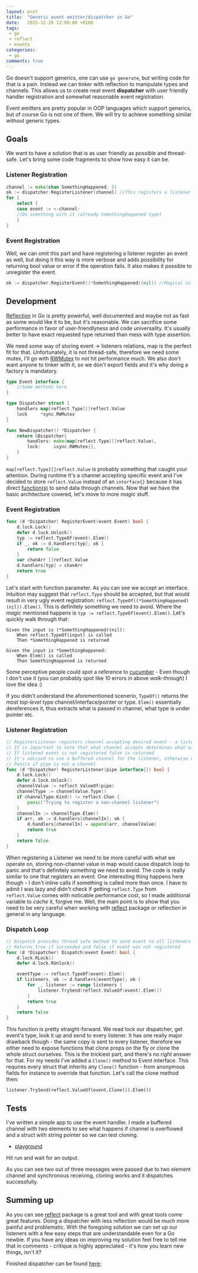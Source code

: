 ```yaml
---
layout: post
title:  "Generic event emitter/dispatcher in Go"
date:   2015-12-26 12:00:00 +0100
tags:
 - go
 - reflect
 - events
categories:
 - go
comments: true
---
```


Go doesn't support generics, one can use `go generate`, but writing code for that is a pain. Instead we can tinker with reflection to manipulate types and channels. This allows us to create neat event **dispatcher** with user friendly handler registration and somewhat reasonable event registration.

Event emitters are pretty popular in OOP languages which support generics, but of course Go is not one of them. We will try to achieve something similar without generic types.

## Goals

We want to have a solution that is as user friendly as possible and thread-safe. Let's bring some code fragments to show how easy it can be.

### Listener Registration

```go
channel := make(chan SomethingHappened, 5)
ok := dispatcher.RegisterListener(channel) //This registers a listener for event - SomethingHappened
for {
	select {
	case event := <-channel:
	//Do something with it (already SomethingHappened type)	
	}
}
```

### Event Registration

Well, we can omit this part and have registering a listener register an event as well, but doing it this way is more verbose and adds possibility for returning bool value or error if the operation fails. It also makes it possible to unregister the event.

```go
ok := dispatcher.RegisterEvent((*SomethingHappened)(nil)) //Magical nil pointer
```

## Development

[Reflection](https://golang.org/pkg/reflect/) in Go is pretty powerful, well documented and maybe not as fast as some would like it to be, but it's reasonable. We can sacrifice some performance in favor of user-friendlyness and code universality. It's usually better to have exact requested type returned than mess with type assertion.

We need some way of storing event -> listeners relations, map is the perfect fit for that. *Un*fortunately, it is not thread-safe, therefore we need some mutex, I'll go with [RWMutex](https://golang.org/pkg/sync/#RWMutex) to not hit performance much. We also don't want anyone to tinker with it, so we don't export fields and it's why doing a factory is mandatory.

```go
type Event interface {
	//Some methods here
}

type Dispatcher struct {
	handlers map[reflect.Type][]reflect.Value
	lock     *sync.RWMutex
}

func NewDispatcher() *Dispatcher {
	return &Dispatcher{
		handlers: make(map[reflect.Type][]reflect.Value),
		lock:     &sync.RWMutex{},
	}
}
```
`map[reflect.Type][]reflect.Value` is probably something that caught your attention. During runtime It's a channel accepting specific event and I've decided to store `reflect.Value` instead of an `interface{}` because it has direct [function(s)](https://golang.org/pkg/reflect/#Value.TrySend) to send data through channels. Now that we have the basic architecture covered, let's move to more *magic* stuff.

### Event Registration

```go
func (d *Dispatcher) RegisterEvent(event Event) bool {
	d.lock.Lock()
	defer d.lock.Unlock()
	typ := reflect.TypeOf(event).Elem()
	if _, ok := d.handlers[typ]; ok {
		return false
	}
	var chanArr []reflect.Value
	d.handlers[typ] = chanArr
	return true
}
```
Let's start with function parameter. As you can see we accept an interface. Intuition may suggest that `reflect.Type` should be accepted, but that would result in very ugly event registration: `reflect.TypeOf((*SomethingHappened)(nil)).Elem()`. This is definitely something we need to avoid. Where the *magic* mentioned happens is `typ := reflect.TypeOf(event).Elem()`. Let's quickly walk through that:

```cucumber
Given the input is (*SomethingHappened)(nil):
	When reflect.TypeOf(input) is called
	Then *SomethingHappened is returned
	
Given the input is *SomethingHappened:
	When Elem() is called
	Then SomethingHappened is returned
```

Some perceptive people could spot a reference to [cucumber](https://cucumber.io/) - Even though I don't use it (you can probably spot like 10 errors in above *walk-through*) I love the idea :)

If you didn't understand the aforementioned scenerio, `TypeOf()` returns the most *top-level* type channel/interface/pointer or type. `Elem()` essentially dereferences it, thus extracts what is passed in channel, what type is under pointer etc.

### Listener Registration

```go
// RegisterListener registers channel accepting desired event - a listener.
// It is important to note that what channel accepts determines what will be sent to it.
// If listened event is not registered false is returned
// It's advised to use a buffered channel for the listener, otherwise events might be lost in action.
// Panics if pipe is not a channel
func (d *Dispatcher) RegisterListener(pipe interface{}) bool {
	d.lock.Lock()
	defer d.lock.Unlock()
	channelValue := reflect.ValueOf(pipe)
	channelType := channelValue.Type()
	if channelType.Kind() != reflect.Chan {
		panic("Trying to register a non-channel listener")
	}
	channelIn := channelType.Elem()
	if arr, ok := d.handlers[channelIn]; ok {
		d.handlers[channelIn] = append(arr, channelValue)
		return true
	}
	return false
}
```

When registering a Listener we need to be more careful with what we operate on, storing non-channel value in map would cause dispatch loop to panic and that's definitely something we need to avoid. The code is really similar to one that registers an event. One interesting thing happens here though - I don't inline calls if something is called more than once. I have to admit I was lazy and didn't check if getting `reflect.Type` from `reflect.Value` comes with noticable performance cost, so I made additional variable to *cache* it, forgive me. Well, the main point is to show that you need to be very careful when working with [reflect](https://golang.org/pkg/reflect) package or reflection in general in any language.

### Dispatch Loop

```go
// Dispatch provides thread safe method to send event to all listeners
// Returns true if succeeded and false if event was not registered
func (d *Dispatcher) Dispatch(event Event) bool {
	d.lock.RLock()
	defer d.lock.RUnlock()

	eventType := reflect.TypeOf(event).Elem()
	if listeners, ok := d.handlers[eventType]; ok {
		for _, listener := range listeners {
			listener.TrySend(reflect.ValueOf(event).Elem())
		}
		return true
	}
	return false
}
```
This function is pretty straight-forward. We read lock our dispatcher, get event's type, look it up and send to every listener. It has one really major drawback though - the same copy is sent to every listener, therefore we either need to expose functions that clone props on the fly or clone the whole struct ourselves. This is the trickiest part, and there's no *right* answer for that.
For my needs I've added a `Clone()` method to Event interface. This requires every struct that inherits any `Clone()` function - from anonymous fields for instance to override that function. Let's call the clone method then:

`listener.TrySend(reflect.ValueOf(event.Clone()).Elem())`

## Tests

I've written a simple app to use the event handler. I made a buffered channel with two elements to see what happens if channel is overflowed and a struct with string pointer so we can test cloning.

- [playground](http://play.golang.org/p/gqk9PxK5I8)

Hit run and wait for an output.

As you can see two out of three messages were passed due to two element channel and synchronous receiving, cloning works and it dispatches successfully. 

## Summing up

As you can see [reflect](https://golang.org/pkg/reflect) package is a great tool and with great tools come great features. Doing a dispatcher with less reflection would be much more painful and problematic. With the foregoing solution we can set up our listeners with a few easy steps that are understandable even for a Go newbie. If you have any ideas on improving my solution feel free to tell me that in comments - critique is highly appreciated - it's how you learn new things, isn't it?

Finished dispatcher can be found [here](https://gist.github.com/maciekmm/4c291b6c8c0ac789efba);
